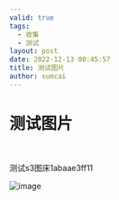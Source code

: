 ```yaml
---
valid: true
tags:
  - 收集
  - 测试
layout: post
date: 2022-12-13 00:45:57
title: 测试图片
author: sumcai
---
```

# 测试图片

‍

测试s3图床1abaae3ff11

​![image](https://objectstorage.ap-osaka-1.oraclecloud.com/n/ax0kqy8quzyr/b/blogbucket/o/blog/acd4c03e63c4d6f6d52fa963773c38b6.png)​

‍
